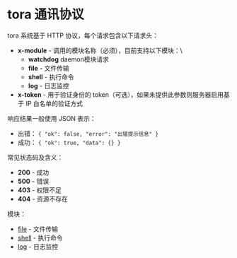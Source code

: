 # tora 通讯协议

tora 系统基于 HTTP 协议，每个请求包含以下请求头：

- **x-module** - 调用的模块名称（必须），目前支持以下模块：\
  - **watchdog** daemon模块请求
  - **file** - 文件传输
  - **shell** - 执行命令
  - **log** - 日志监控
- **x-token** - 用于验证身份的 token（可选），如果未提供此参数则服务器启用基于 IP 白名单的验证方式

响应结果一般使用 JSON 表示：

- 出错： `{ "ok": false, "error": "出错提示信息" }`
- 成功： `{ "ok": true, "data": {} }`

常见状态码及含义：

- **200** - 成功
- **500** - 错误
- **403** - 权限不足
- **404** - 资源不存在

模块：

- [file](module-file.md) - 文件传输
- [shell](module-shell.md) - 执行命令
- [log](module-log.md) - 日志监控
